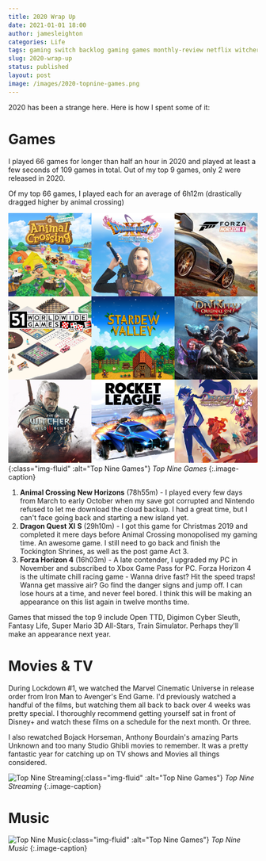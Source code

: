```yaml
---
title: 2020 Wrap Up
date: 2021-01-01 18:00
author: jamesleighton
categories: Life
tags: gaming switch backlog gaming games monthly-review netflix witcher
slug: 2020-wrap-up
status: published
layout: post
image: /images/2020-topnine-games.png
---
```


2020 has been a strange here. Here is how I spent some of it:

# Games

I played 66 games for longer than half an hour in 2020 and played at least a few seconds of 109 games in total. Out of my top 9 games, only 2 were released in 2020.

Of my top 66 games, I played each for an average of 6h12m (drastically dragged higher by animal crossing)

![Top Nine Games](/images/2020-topnine-games.png){:class="img-fluid" :alt="Top Nine Games"}
*Top Nine Games*
{:.image-caption}

1.  **Animal Crossing New Horizons** (78h55m) - I played every few days from March to early October when my save got corrupted and Nintendo refused to let me download the cloud backup. I had a great time, but I can't face going back and starting a new island yet.
2.  **Dragon Quest XI** **S** (29h10m) - I got this game for Christmas 2019 and completed it mere days before Animal Crossing monopolised my gaming time. An awesome game. I still need to go back and finish the Tockington Shrines, as well as the post game Act 3.
3.  **Forza Horizon 4** (16h03m) - A late contender, I upgraded my PC in November and subscribed to Xbox Game Pass for PC. Forza Horizon 4 is the ultimate chill racing game - Wanna drive fast? Hit the speed traps! Wanna get massive air? Go find the danger signs and jump off. I can lose hours at a time, and never feel bored. I think this will be making an appearance on this list again in twelve months time.

Games that missed the top 9 include Open TTD, Digimon Cyber Sleuth, Fantasy Life, Super Mario 3D All-Stars, Train Simulator. Perhaps they'll make an appearance next year.

# Movies & TV

During Lockdown #1, we watched the Marvel Cinematic Universe in release order from Iron Man to Avenger's End Game. I'd previously watched a handful of the films, but watching them all back to back over 4 weeks was pretty special. I thoroughly recommend getting yourself sat in front of Disney+ and watch these films on a schedule for the next month. Or three.

I also rewatched Bojack Horseman, Anthony Bourdain's amazing Parts Unknown and too many Studio Ghibli movies to remember. It was a pretty fantastic year for catching up on TV shows and Movies all things considered.

![Top Nine Streaming](/images/2020-topnine-streaming.png){:class="img-fluid" :alt="Top Nine Games"}
*Top Nine Streaming*
{:.image-caption}

# Music

![Top Nine Music](/images/2020-topnine-music.png){:class="img-fluid" :alt="Top Nine Games"}
*Top Nine Music*
{:.image-caption}

